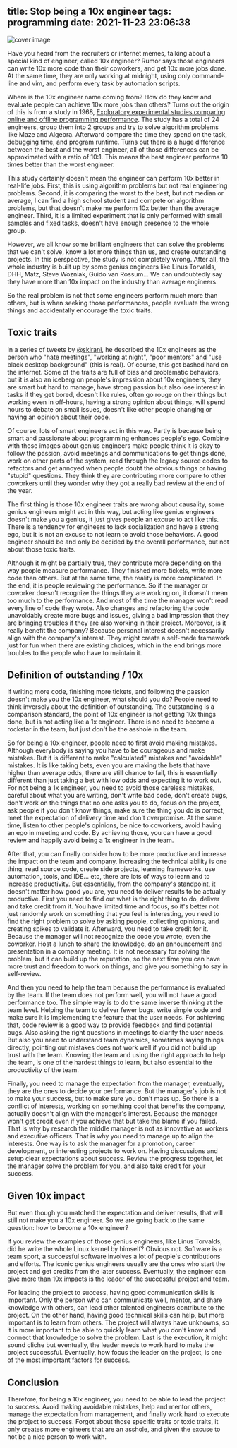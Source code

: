title: Stop being a 10x engineer
tags: programming
date: 2021-11-23 23:06:38
---

![cover image](top.png)

Have you heard from the recruiters or internet memes, talking about a special kind of engineer, called 10x engineer?
Rumor says those engineers can write 10x more code than their coworkers, and get 10x more jobs done. At the same time, they are only working at midnight,
using only command-line and vim, and perform every task by automation scripts.

Where is the 10x engineer name coming from? How do they know and evaluate people can achieve 10x more jobs than others? Turns out the origin of this is from a study in 1968, [Exploratory experimental studies comparing online and offline programming performance](http://web.eecs.umich.edu/~weimerw/481/readings/productivity-performance.pdf). The study has a total of 24 engineers, group them into 2 groups and try to solve algorithm problems like Maze and Algebra. Afterward compare the time they spend on the task, debugging time, and program runtime. Turns out there is a huge difference between the best and the worst engineer, all of those differences can be approximated with a ratio of 10:1. This means the best engineer performs 10 times better than the worst engineer. 

This study certainly doesn't mean the engineer can perform 10x better in real-life jobs. First, this is using algorithm problems but not real engineering problems. Second, it is comparing the worst to the best, but not median or average, I can find a high school student and compete on algorithm problems, but that doesn't make me perform 10x better than the average engineer. Third, it is a limited experiment that is only performed with small samples and fixed tasks, doesn't have enough presence to the whole group.

However, we all know some brilliant engineers that can solve the problems that we can't solve, know a lot more things than us, and create outstanding projects. In this perspective, the study is not completely wrong. After all, the whole industry is built up by some genius engineers like Linus Torvalds, DHH, Matz, Steve Wozniak, Guido van Rossum... We can undoubtedly say they have more than 10x impact on the industry than average engineers.

So the real problem is not that some engineers perform much more than others, but is when seeking those performances, people evaluate the wrong things and accidentally encourage the toxic traits.

## Toxic traits

In a series of tweets by [@skirani](https://twitter.com/skirani/status/1149302828420067328), he described the 10x engineers as the person who "hate meetings", "working at night", "poor mentors" and "use black desktop background" (this is real). Of course, this got bashed hard on the internet. Some of the traits are full of bias and problematic behaviors, but it is also an iceberg on people's impression about 10x engineers, they are smart but hard to manage, have strong passion but also lose interest in tasks if they get bored, doesn't like rules, often go rouge on their things but working even in off-hours, having a strong opinion about things, will spend hours to debate on small issues, doesn't like other people changing or having an opinion about their code.

Of course, lots of smart engineers act in this way. Partly is because being smart and passionate about programming enhances people's ego. Combine with those images about genius engineers make people think it is okay to follow the passion, avoid meetings and communications to get things done, work on other parts of the system, read through the legacy source codes to refactors and get annoyed when people doubt the obvious things or having "stupid" questions. They think they are contributing more compare to other coworkers until they wonder why they got a really bad review at the end of the year.

The first thing is those 10x engineer traits are wrong about causality, some genius engineers might act in this way, but acting like genius engineers doesn't make you a genius, it just gives people an excuse to act like this. There is a tendency for engineers to lack socialization and have a strong ego, but it is not an excuse to not learn to avoid those behaviors. A good engineer should be and only be decided by the overall performance, but not about those toxic traits.

Although it might be partially true, they contribute more depending on the way people measure performance. They finished more tickets, write more code than others. But at the same time, the reality is more complicated. In the end, it is people reviewing the performance. So if the manager or coworker doesn't recognize the things they are working on, it doesn't mean too much to the performance. And most of the time the manager won't read every line of code they wrote. Also changes and refactoring the code unavoidably create more bugs and issues, giving a bad impression that they are bringing troubles if they are also working in their project. Moreover, is it really benefit the company? Because personal interest doesn't necessarily align with the company's interest. They might create a self-made framework just for fun when there are existing choices, which in the end brings more troubles to the people who have to maintain it.

## Definition of outstanding / 10x

If writing more code, finishing more tickets, and following the passion doesn't make you the 10x engineer, what should you do? People need to think inversely about the definition of outstanding. The outstanding is a comparison standard, the point of 10x engineer is not getting 10x things done, but is not acting like a 1x engineer. There is no need to become a rockstar in the team, but just don't be the asshole in the team.

So for being a 10x engineer, people need to first avoid making mistakes. Although everybody is saying you have to be courageous and make mistakes. But it is different to make "calculated" mistakes and "avoidable" mistakes. It is like taking bets, even you are making the bets that have higher than average odds, there are still chance to fail, this is essentially different than just taking a bet with low odds and expecting it to work out. For not being a 1x engineer, you need to avoid those careless mistakes, careful about what you are writing, don't write bad code, don't create bugs, don't work on the things that no one asks you to do, focus on the project, ask people if you don't know things, make sure the thing you do is correct, meet the expectation of delivery time and don't overpromise. At the same time, listen to other people's opinions, be nice to coworkers, avoid having an ego in meeting and code. By achieving those, you can have a good review and happily avoid being a 1x engineer in the team.

After that, you can finally consider how to be more productive and increase the impact on the team and company. Increasing the technical ability is one thing, read source code, create side projects, learning frameworks, use automation, tools, and IDE... etc, there are lots of ways to learn and to increase productivity. But essentially, from the company's standpoint, it doesn't matter how good you are, you need to deliver results to be actually productive. First you need to find out what is the right thing to do, deliver and take credit from it. You have limited time and focus, so it's better not just randomly work on something that you feel is interesting, you need to find the right problem to solve by asking people, collecting opinions, and creating spikes to validate it. Afterward, you need to take credit for it. Because the manager will not recognize the code you wrote, even the coworker. Host a lunch to share the knowledge, do an announcement and presentation in a company meeting. It is not necessary for solving the problem, but it can build up the reputation, so the next time you can have more trust and freedom to work on things, and give you something to say in self-review.

And then you need to help the team because the performance is evaluated by the team. If the team does not perform well, you will not have a good performance too. The simple way is to do the same inverse thinking at the team level. Helping the team to deliver fewer bugs, write simple code and make sure it is implementing the feature that the user needs. For achieving that, code review is a good way to provide feedback and find potential bugs. Also asking the right questions in meetings to clarify the user needs. But also you need to understand team dynamics, sometimes saying things directly, pointing out mistakes does not work well if you did not build up trust with the team. Knowing the team and using the right approach to help the team, is one of the hardest things to learn, but also essential to the productivity of the team.  

Finally, you need to manage the expectation from the manager, eventually, they are the ones to decide your performance. But the manager's job is not to make your success, but to make sure you don't mass up. So there is a conflict of interests, working on something cool that benefits the company, actually doesn't align with the manager's interest. Because the manager won't get credit even if you achieve that but take the blame if you failed. That is why by research the middle manager is not as innovative as workers and executive officers. That is why you need to manage up to align the interests. One way is to ask the manager for a promotion, career development, or interesting projects to work on. Having discussions and setup clear expectations about success. Review the progress together, let the manager solve the problem for you, and also take credit for your success.

## Given 10x impact

But even though you matched the expectation and deliver results, that will still not make you a 10x engineer. So we are going back to the same question: how to become a 10x engineer? 

If you review the examples of those genius engineers, like Linus Torvalds, did he write the whole Linux kernel by himself? Obvious not. Software is a team sport, a successful software involves a lot of people's contributions and efforts. The iconic genius engineers usually are the ones who start the project and get credits from the later success. Eventually, the engineer can give more than 10x impacts is the leader of the successful project and team.

For leading the project to success, having good communication skills is important. Only the person who can communicate well, mentor, and share knowledge with others, can lead other talented engineers contribute to the project. On the other hand, having good technical skills can help, but more important is to learn from others. The project will always have unknowns, so it is more important to be able to quickly learn what you don't know and connect that knowledge to solve the problem. Last is the execution, it might sound cliche but eventually, the leader needs to work hard to make the project successful. Eventually, how focus the leader on the project, is one of the most important factors for success. 

## Conclusion

Therefore, for being a 10x engineer, you need to be able to lead the project to success. Avoid making avoidable mistakes, help and mentor others, manage the expectation from management, and finally work hard to execute the project to success. Forgot about those specific traits or toxic traits, it only creates more engineers that are an asshole, and given the excuse to not be a nice person to work with.